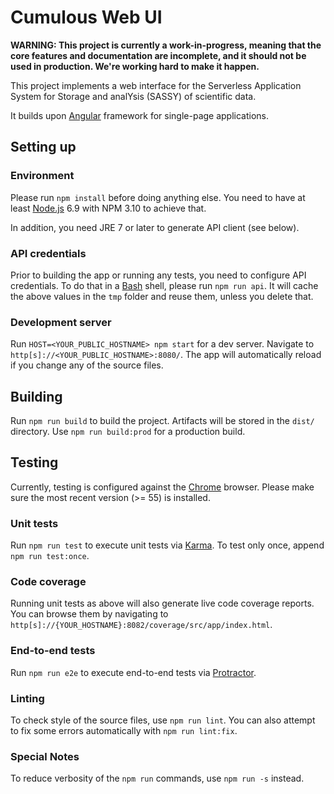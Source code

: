 # Cumulous Web UI

**WARNING: This project is currently a work-in-progress,
meaning that the core features and
documentation are incomplete, and it should not be used
in production. We're working hard to make it happen.**

This project implements a web interface for
the Serverless Application System for Storage and analYsis (SASSY) of scientific data.

It builds upon [Angular](https://angular.io/) framework for single-page applications.

## Setting up

### Environment

Please run `npm install` before doing anything else. You need to have at least
[Node.js](https://nodejs.org) 6.9 with NPM 3.10 to achieve that.

In addition, you need JRE 7 or later to generate API client (see below).

### API credentials

Prior to building the app or running any tests, you need to configure API credentials.
To do that in a [Bash](https://www.gnu.org/software/bash/) shell,
please run `npm run api`. It will cache the above values in the `tmp` folder
and reuse them, unless you delete that.

### Development server
Run `HOST=<YOUR_PUBLIC_HOSTNAME> npm start` for a dev server.
Navigate to `http[s]://<YOUR_PUBLIC_HOSTNAME>:8080/`.
The app will automatically reload if you change any of the source files.

## Building

Run `npm run build` to build the project.
Artifacts will be stored in the `dist/` directory.
Use `npm run build:prod` for a production build.

## Testing

Currently, testing is configured against the [Chrome](https://www.google.com/chrome/) browser.
Please make sure the most recent version (>= 55) is installed.

### Unit tests

Run `npm run test` to execute unit tests via [Karma](https://karma-runner.github.io).
To test only once, append `npm run test:once`.

### Code coverage

Running unit tests as above will also generate live code coverage reports.
You can browse them by navigating to
`http[s]://{YOUR_HOSTNAME}:8082/coverage/src/app/index.html`.

### End-to-end tests

Run `npm run e2e` to execute end-to-end tests via [Protractor](http://www.protractortest.org/).

### Linting

To check style of the source files, use `npm run lint`.
You can also attempt to fix some errors automatically with `npm run lint:fix`.

### Special Notes

To reduce verbosity of the `npm run` commands, use `npm run -s` instead.
